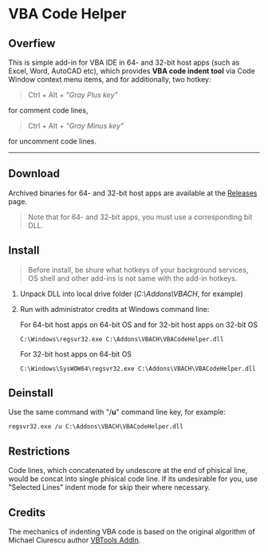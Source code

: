 VBA Code Helper
===============
Overfiew
--------

This is simple add-in for VBA IDE in 64- and 32-bit host apps (such as Excel, Word, AutoCAD etc), which provides **VBA code indent tool** via Сode Window context menu items, and for additionally, two hotkey:

>Ctrl + Alt + *"Gray Plus key"*

for comment code lines,

>Ctrl + Alt + *"Gray Minus key"*

for uncomment code lines.

---

Download
--------

Archived binaries for 64- and 32-bit host apps are available at the [Releases][1] page.

>Note that for 64- and 32-bit apps, you must use a corresponding bit DLL.

Install
--------

>Before install, be shure what hotkeys of your background services, OS shell and other add-ins is not same with the add-in hotkeys.

1.  Unpack DLL into local drive folder (*C:\Addons\VBACH*, for example)

2.  Run with administrator credits at Windows command line: 

    For 64-bit host apps on 64-bit OS and for 32-bit host apps on 32-bit OS

        C:\Windows\regsvr32.exe C:\Addons\VBACH\VBACodeHelper.dll

    For 32-bit host apps on 64-bit OS

        C:\Windows\SysWOW64\regsvr32.exe C:\Addons\VBACH\VBACodeHelper.dll

Deinstall
--------

Use the same command with "/**u**" command line key, for example: 

    regsvr32.exe /u C:\Addons\VBACH\VBACodeHelper.dll

Restrictions
--------

Code lines, which concatenated by undescore at the end of phisical line, would be concat into single phisical code line. 
If its undesirable for you, use "Selected Lines" indent mode for skip their where necessary.

Credits 
--------

The mechanics of indenting VBA code is based on the original algorithm of Michael Ciurescu author [VBTools AddIn][2].

[1]: https://github.com/osevoso/VBACodeHelper/releases/
[2]: http://www.vbforums.com/showthread.php?479449-VBTools-AddIn-Auto-indent-VB-code-!
